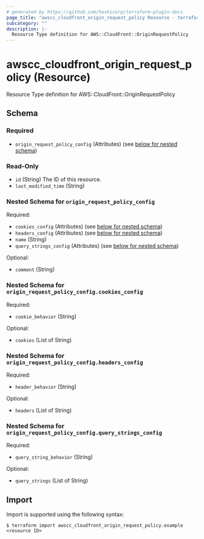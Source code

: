 ```yaml
---
# generated by https://github.com/hashicorp/terraform-plugin-docs
page_title: "awscc_cloudfront_origin_request_policy Resource - terraform-provider-awscc"
subcategory: ""
description: |-
  Resource Type definition for AWS::CloudFront::OriginRequestPolicy
---
```


# awscc_cloudfront_origin_request_policy (Resource)

Resource Type definition for AWS::CloudFront::OriginRequestPolicy



<!-- schema generated by tfplugindocs -->
## Schema

### Required

- `origin_request_policy_config` (Attributes) (see [below for nested schema](#nestedatt--origin_request_policy_config))

### Read-Only

- `id` (String) The ID of this resource.
- `last_modified_time` (String)

<a id="nestedatt--origin_request_policy_config"></a>
### Nested Schema for `origin_request_policy_config`

Required:

- `cookies_config` (Attributes) (see [below for nested schema](#nestedatt--origin_request_policy_config--cookies_config))
- `headers_config` (Attributes) (see [below for nested schema](#nestedatt--origin_request_policy_config--headers_config))
- `name` (String)
- `query_strings_config` (Attributes) (see [below for nested schema](#nestedatt--origin_request_policy_config--query_strings_config))

Optional:

- `comment` (String)

<a id="nestedatt--origin_request_policy_config--cookies_config"></a>
### Nested Schema for `origin_request_policy_config.cookies_config`

Required:

- `cookie_behavior` (String)

Optional:

- `cookies` (List of String)


<a id="nestedatt--origin_request_policy_config--headers_config"></a>
### Nested Schema for `origin_request_policy_config.headers_config`

Required:

- `header_behavior` (String)

Optional:

- `headers` (List of String)


<a id="nestedatt--origin_request_policy_config--query_strings_config"></a>
### Nested Schema for `origin_request_policy_config.query_strings_config`

Required:

- `query_string_behavior` (String)

Optional:

- `query_strings` (List of String)

## Import

Import is supported using the following syntax:

```shell
$ terraform import awscc_cloudfront_origin_request_policy.example <resource ID>
```
